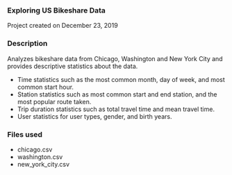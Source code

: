 ### Exploring US Bikeshare Data 
Project created on December 23, 2019

### Description
Analyzes bikeshare data from Chicago, Washington and New York City and provides descriptive statistics about the data.
* Time statistics such as the most common month, day of week, and most common start hour.
* Station statistics such as most common start and end station, and the most popular route taken.
* Trip duration statistics such as total travel time and mean travel time.
* User statistics for user types, gender, and birth years.

### Files used
* chicago.csv
* washington.csv
* new_york_city.csv
